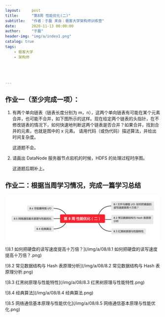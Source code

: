 ```yaml
---
layout:     post
title:      "第8周 性能优化(二)"
subtitle:   "作者：于磊 来自：极客大学架构师训练营"
date:       2020-11-13 00:00:00
author:     "于磊"
header-img: "img/a/index1.png"
catalog: true
tags:
    - 极客大学
    - 架构师




---
```






## 作业一（至少完成一项）：

1. 有两个单向链表（链表长度分别为 m，n），这两个单向链表有可能在某个元素合并，也可能不合并，如下图所示的这样。现在给定两个链表的头指针，在不修改链表的情况下，如何快速地判断这两个链表是否合并？如果合并，找到合并的元素，也就是图中的 x 元素。
   请用代码（或伪代码）描述算法，并给出时间复杂度。

   这道题不会。

2. 请画出 DataNode 服务器节点宕机的时候，HDFS 的处理过程时序图。

   这道题后期补上。



## 作业二：根据当周学习情况，完成一篇学习总结

![目录](/img/a/08/目录.png)

![8.1 如何把硬盘的读写速度提高十万倍？](/img/a/08/8.1 如何把硬盘的读写速度提高十万倍？.png)

![8.2 常见数据结构与 Hash 表原理分析](/img/a/08/8.2 常见数据结构与 Hash 表原理分析.png)

![8.3 红黑树原理与性能特性](/img/a/08/8.3 红黑树原理与性能特性.png)

![8.4 经典算法](/img/a/08/8.4 经典算法.png)

![8.5 网络通信基本原理与性能优化](/img/a/08/8.5 网络通信基本原理与性能优化.png)